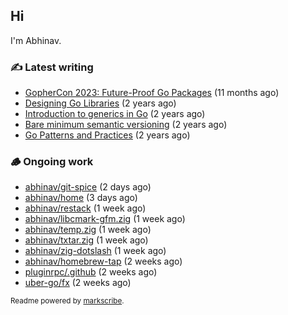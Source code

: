 ## Hi

I'm Abhinav.

### ✍️ Latest writing


- [GopherCon 2023: Future-Proof Go Packages](https://abhinavg.net/2023/09/27/future-proof-packages/) (11 months ago)
- [Designing Go Libraries](https://abhinavg.net/2022/12/06/designing-go-libraries/) (2 years ago)
- [Introduction to generics in Go](https://abhinavg.net/2022/11/23/generics-intro/) (2 years ago)
- [Bare minimum semantic versioning](https://abhinavg.net/2022/11/07/semver/) (2 years ago)
- [Go Patterns and Practices](https://abhinavg.net/2022/09/19/go-patterns-and-practices-talk/) (2 years ago)

### 🪵 Ongoing work


- [abhinav/git-spice](https://github.com/abhinav/git-spice) (2 days ago)
- [abhinav/home](https://github.com/abhinav/home) (3 days ago)
- [abhinav/restack](https://github.com/abhinav/restack) (1 week ago)
- [abhinav/libcmark-gfm.zig](https://github.com/abhinav/libcmark-gfm.zig) (1 week ago)
- [abhinav/temp.zig](https://github.com/abhinav/temp.zig) (1 week ago)
- [abhinav/txtar.zig](https://github.com/abhinav/txtar.zig) (1 week ago)
- [abhinav/zig-dotslash](https://github.com/abhinav/zig-dotslash) (1 week ago)
- [abhinav/homebrew-tap](https://github.com/abhinav/homebrew-tap) (2 weeks ago)
- [pluginrpc/.github](https://github.com/pluginrpc/.github) (2 weeks ago)
- [uber-go/fx](https://github.com/uber-go/fx) (2 weeks ago)

<sub>Readme powered by [markscribe](https://github.com/muesli/markscribe).</sub>
